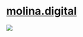 <h1><a href="https://molina.digital">molina.digital</a></h1>
<img src="https://media0.giphy.com/media/v1.Y2lkPTc5MGI3NjExczJjaTc5bDhqMjFqb3l1b3o2ajZ5NHY3OWltbm15cjdudWk3NTlweCZlcD12MV9pbnRlcm5hbF9naWZfYnlfaWQmY3Q9Zw/PvZ2jLjFofH4Q/giphy.webp" />
